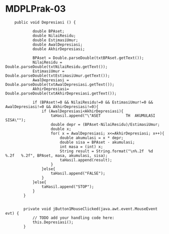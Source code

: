 # MDPLPrak-03


        public void Depresiasi () {

                double BPAset;
                double NilaiResidu;
                double EstimasiUmur;
                double AwalDepresiasi;
                double AkhirDepresiasi;

                BPAset = Double.parseDouble(txtBPAset.getText());
                NilaiResidu = Double.parseDouble(txtNilaiResidu.getText());
                EstimasiUmur = Double.parseDouble(txtEstimasiUmur.getText());
                AwalDepresiasi = Double.parseDouble(txtAwalDepresiasi.getText());
                AkhirDepresiasi= Double.parseDouble(txtAkhirDepresiasi.getText());

                if (BPAset!=0 && NilaiResidu!=0 && EstimasiUmur!=0 && AwalDepresiasi!=0 && AkhirDepresiasi!=0){
                    if (AwalDepresiasi<AkhirDepresiasi){
                        taHasil.append("\"ASET           TH  AKUMULASI      SISA\"");
                        double depr = (BPAset-NilaiResidu)/EstimasiUmur;
                        double x;
                        for( x = AwalDepresiasi; x<=AkhirDepresiasi; x++){
                            double akumulasi = x * depr;
                            double sisa = BPAset - akumulasi;
                            int masa = (int) x;
                            String result = String.format("\n%.2f  %d   %.2f   %.2f", BPAset, masa, akumulasi, sisa);
                            taHasil.append(result);
                        }
                    }else{
                        taHasil.append("FALSE");
                    }
                }else{
                    taHasil.append("STOP");
                }
            }


            private void jButton1MouseClicked(java.awt.event.MouseEvent evt) {                                      
                // TODO add your handling code here:
                this.Depresiasi();
            }  
